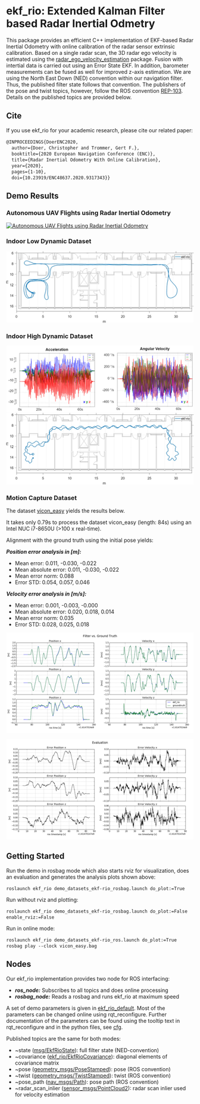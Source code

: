 # ekf_rio: Extended Kalman Filter based Radar Inertial Odmetry

This package provides an efficient C++ implementation of EKF-based Radar Inertial Odometry with online calibration of
 the radar sensor extrinsic calibration.
Based on a single radar scan, the 3D radar ego velocity is estimated using the [radar_ego_velocity_estimation](../radar_ego_velocity_estimation) package.
Fusion with intertial data is carried out using an Error State EKF.
In addition, barometer measurements can be fused as well for improved z-axis estimation.
We are using the North East Down (NED) convention within our navigation filter.
Thus, the published filter state follows that convention.
The publishers of the pose and twist topics, however, follow the ROS convention [REP-103](https://www.ros.org/reps/rep-0103.html).
Details on the published topics are provided below.

## Cite
If you use ekf_rio for your academic research, please cite our related paper:

~~~[bibtex]
@INPROCEEDINGS{DoerENC2020,
  author={Doer, Christopher and Trommer, Gert F.},
  booktitle={2020 European Navigation Conference (ENC)}, 
  title={Radar Inertial Odometry With Online Calibration}, 
  year={2020},
  pages={1-10},
  doi={10.23919/ENC48637.2020.9317343}}
~~~

## Demo Results
### Autonomous UAV Flights using Radar Inertial Odometry
[![Autonomous UAV Flights using Radar Inertial Odometry](http://img.youtube.com/vi/8DofG1iXHAE/0.jpg)](http://www.youtube.com/watch?v=8DofG1iXHAE "Autonomous UAV Flights using Radar Inertial Odometry")

### Indoor Low Dynamic Dataset
![image](res/indoor.jpg)

### Indoor High Dynamic Dataset
![image](res/indoor_dynamic_acc_omega.jpg)
![image](res/indoor_dynamic.jpg)

### Motion Capture Dataset
The dataset [vicon_easy](../demo_datasets/vicon_easy.bag) yields the results below.

It takes only 0.79s to process the dataset vicon_easy (length: 84s) using an Intel NUC i7-8650U (>100 x real-time).

Alignment with the ground truth using the initial pose yields:

***Position error analysis in [m]:***

- Mean error: 0.011, -0.030, -0.022
- Mean absolute error: 0.011, -0.030, -0.022
- Mean error norm: 0.088
- Error STD: 0.054, 0.057, 0.046

***Velocity error analysis in [m/s]:***

- Mean error: 0.001, -0.003, -0.000
- Mean absolute error: 0.020, 0.018, 0.014
- Mean error norm: 0.035
- Error STD: 0.028, 0.025, 0.018

![image](./res/vicon_easy_filter_vs_ground_truth.png)

![image](./res/vicon_easy_evaluation.png)

## Getting Started

Run the demo in rosbag mode which also starts rviz for visualization, does an evaluation and generates the analysis
 plots shown above:

~~~[shell]
roslaunch ekf_rio demo_datasets_ekf-rio_rosbag.launch do_plot:=True 
~~~

Run without rviz and plotting:

~~~[shell]
roslaunch ekf_rio demo_datasets_ekf-rio_rosbag.launch do_plot:=False enable_rviz:=False
~~~

Run in online mode:

~~~[shell]
roslaunch ekf_rio demo_datasets_ekf-rio_ros.launch do_plot:=True 
rosbag play --clock vicon_easy.bag
~~~

## Nodes

Our ekf_rio implementation provides two node for ROS interfacing:
- ***ros_node:*** Subscribes to all topics and does online processing
- ***rosbag_node:*** Reads a rosbag and runs ekf_rio at maximum speed

A set of demo parameters is given in [ekf_rio_default](./config/ekf_rio_default.yaml).
Most of the parameters can be changed online using rqt_reconfigure. Further documentation of the parameters can be found using the tooltip text in rqt_reconfigure and in the python files, see [cfg](./cfg).

Published topics are the same for both modes:
- ~state ([msg/EkfRioState](msg/EkfRioState.msg)): full filter state (NED-convention)
- ~covariance ([ekf_rio/EkfRioCovariance](msg/EkfRioCovariance.msg)): diagonal elements of covariance matrix
- ~pose ([geometry_msgs/PoseStamped](http://docs.ros.org/en/api/geometry_msgs/html/msg/PoseStamped.html])): pose (ROS convention)
- ~twist ([geometry_msgs/TwistStamped](http://docs.ros.org/en/api/geometry_msgs/html/msg/TwistStamped.html])): twist (ROS convention)
- ~pose_path ([nav_msgs/Path](http://docs.ros.org/en/api/nav_msgs/html/msg/Path.html)): pose path (ROS convention)
- ~radar_scan_inlier ([sensor_msgs/PointCloud2](http://docs.ros.org/en/api/sensor_msgs/html/msg/PointCloud2.html)): radar scan inlier used for velocity estimation
